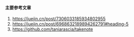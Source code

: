 #### 主要参考文章
1. https://juejin.cn/post/7306033185934802955
2. https://juejin.cn/post/6968632189894262791#heading-5
3. https://github.com/taniarascia/takenote
